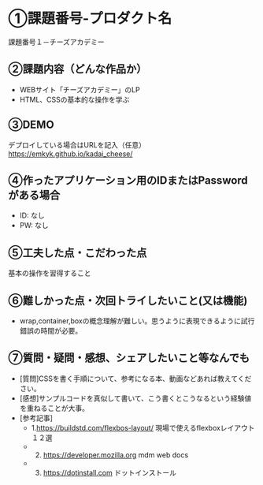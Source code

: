 
# ①課題番号-プロダクト名

課題番号１－チーズアカデミー

## ②課題内容（どんな作品か）

- WEBサイト「チーズアカデミー」のLP
- HTML、CSSの基本的な操作を学ぶ

## ③DEMO

デプロイしている場合はURLを記入（任意）
https://emkyk.github.io/kadai_cheese/


## ④作ったアプリケーション用のIDまたはPasswordがある場合

- ID: なし
- PW: なし

## ⑤工夫した点・こだわった点

基本の操作を習得すること

## ⑥難しかった点・次回トライしたいこと(又は機能)

- wrap,container,boxの概念理解が難しい。思うように表現できるように試行錯誤の時間が必要。

## ⑦質問・疑問・感想、シェアしたいこと等なんでも

- [質問]CSSを書く手順について、参考になる本、動画などあれば教えてください。
- [感想]サンプルコードを真似して書いて、こう書くとこうなるという経験値を重ねることが大事。
- [参考記事]
  - 1.https://buildstd.com/flexbos-layout/   現場で使えるflexboxレイアウト１２選 
  - 2. https://developer.mozilla.org    mdm web docs
  - 3. https://dotinstall.com        ドットインストール